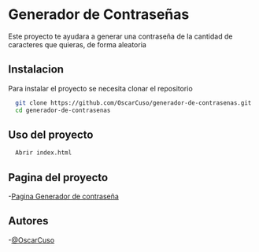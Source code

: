 # Generador de Contraseñas

Este proyecto te ayudara a generar una contraseña de la cantidad de caracteres que quieras, de forma aleatoria


## Instalacion

Para instalar el proyecto se necesita clonar el repositorio

```bash
  git clone https://github.com/OscarCuso/generador-de-contrasenas.git
  cd generador-de-contrasenas
```

## Uso del proyecto

```bash
  Abrir index.html
```

## Pagina del proyecto

-[Pagina Generador de contraseña](https://oscarcuso.github.io/generador-de-contrasenas/)

## Autores

-[@OscarCuso](https://github.com/OscarCuso)
